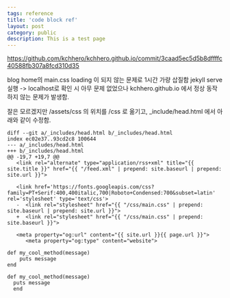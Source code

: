 ```yaml
---
tags: reference
title: 'code block ref'
layout: post
category: public
description: This is a test page
---
```


https://github.com/kchhero/kchhero.github.io/commit/3caad5ec5d5b8dffffc40588fb307a8fcd310d35

blog home의 main.css loading 이 되지 않는 문제로 1시간 가량 삽질함
jekyll serve 실행 -> localhost로 확인 시 아무 문제 없었으나
kchhero.github.io 에서 정상 동작 하지 않는 문제가 발생함.

잘은 모르겠지만
/assets/css 의 위치를 /css 로 옮기고,
_include/head.html 에서 아래와 같이 수정함.

```shell?line_numbers=true
diff --git a/_includes/head.html b/_includes/head.html
index ec02e37..93cd2c8 100644
--- a/_includes/head.html
+++ b/_includes/head.html
@@ -19,7 +19,7 @@
   <link rel="alternate" type="application/rss+xml" title="{{ site.title }}" href="{{ "/feed.xml" | prepend: site.baseurl | prepend: site.url }}">

   <link href='https://fonts.googleapis.com/css?family=PT+Serif:400,400italic,700|Roboto+Condensed:700&subset=latin' rel='stylesheet' type='text/css'>
   -  <link rel="stylesheet" href="{{ "/css/main.css" | prepend: site.baseurl | prepend: site.url }}">
   +  <link rel="stylesheet" href="{{ "/css/main.css" | prepend: site.baseurl }}">

   <meta property="og:url" content="{{ site.url }}{{ page.url }}">
      <meta property="og:type" content="website">
```

~~~ ruby?line_numbers=true
def my_cool_method(message)
    puts message
end
~~~

```ruby?line_numbers=false
def my_cool_method(message)
  puts message
  end
```
